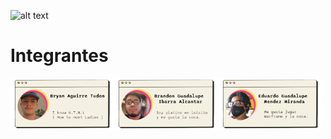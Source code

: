 ![alt text](img/top.png)
# Integrantes
<img align="left" src="img/bryan.png" width="33%"/>
<img align="left" src="img/brandon.png" width="33%"/>
<img align="left" src="img/ed.png" width="33%"/>
